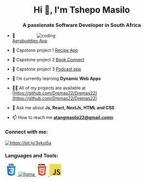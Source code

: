 <h1 align="center">Hi 👋, I'm Tshepo Masilo</h1>
<h3 align="center">A passionate Software Developer in South Africa</h3>
<img align="right" alt="coding" width="400" src="https://thumbs.gfycat.com/CheerySeparateGoldeneye-size_restricted.gif">

- 🔭  [Aerobuddies App](https://aerobuddies.org)
- 🔭 Capstone project 1 [Recipe App](https://ase-2023-group-d.vercel.app/)
- 🔭 Capstone project 2 [Book Connect](https://tshepo-bookconnect-app.netlify.app/)
-  🔭 Capstone project 3 [Podcast app](https://tshepo-podcast.netlify.app/})

- 🌱 I’m currently learning **Dynamic Web Apps**

- 👨‍💻 All of my projects are available at [https://github.com/Dremas22/Dremas22](https://github.com/Dremas22/Dremas22)

- 💬 Ask me about **Js, React, NextJs, HTML and CSS**

- 📫 How to reach me **atangmasilo22@gmail.comn**

<h3 align="left">Connect with me:</h3>
<p align="left">
<a href="https://www.linkedin.com/in/tshepo-masilo-159387172" target="blank"><img align="center" src="https://raw.githubusercontent.com/rahuldkjain/github-profile-readme-generator/master/src/images/icons/Social/linked-in-alt.svg" alt="https://bit.ly/3vkuj5a" height="30" width="40" /></a>


</p>

<h3 align="left">Languages and Tools:</h3>
<p align="left"> <a href="https://www.w3schools.com/css/" target="_blank" rel="noreferrer"> <img src="https://raw.githubusercontent.com/devicons/devicon/master/icons/css3/css3-original-wordmark.svg" alt="css3" width="40" height="40"/> </a> <a href="https://www.figma.com/" target="_blank" rel="noreferrer"> <img src="https://www.vectorlogo.zone/logos/figma/figma-icon.svg" alt="figma" width="40" height="40"/> </a> <a href="https://www.w3.org/html/" target="_blank" rel="noreferrer"> <img src="https://raw.githubusercontent.com/devicons/devicon/master/icons/html5/html5-original-wordmark.svg" alt="html5" width="40" height="40"/> </a> <a href="https://developer.mozilla.org/en-US/docs/Web/JavaScript" target="_blank" rel="noreferrer"> <img src="https://raw.githubusercontent.com/devicons/devicon/master/icons/javascript/javascript-original.svg" alt="javascript" width="40" height="40"/> </a> </p>
